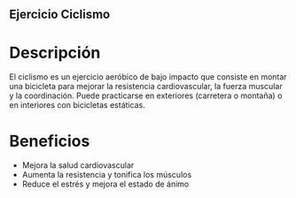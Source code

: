 ## Ejercicio Ciclismo

# Descripción
El ciclismo es un ejercicio aeróbico de bajo impacto que consiste en montar una bicicleta para mejorar la resistencia cardiovascular, la fuerza muscular y la coordinación. Puede practicarse en exteriores (carretera o montaña) o en interiores con bicicletas estáticas.

# Beneficios
- Mejora la salud cardiovascular
- Aumenta la resistencia y tonifica los músculos
- Reduce el estrés y mejora el estado de ánimo